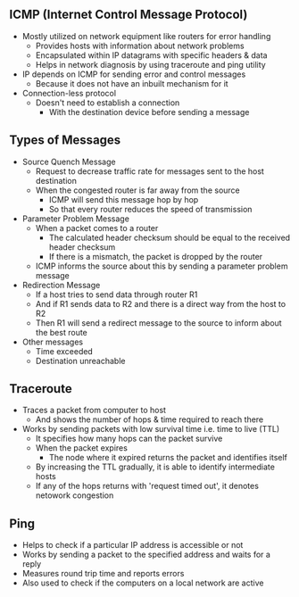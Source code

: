 ## ICMP (Internet Control Message Protocol)
- Mostly utilized on network equipment like routers for error handling
  - Provides hosts with information about network problems
  - Encapsulated within IP datagrams with specific headers & data
  - Helps in network diagnosis by using traceroute and ping utility
- IP depends on ICMP for sending error and control messages
  - Because it does not have an inbuilt mechanism for it
- Connection-less protocol
  - Doesn't need to establish a connection
    - With the destination device before sending a message

## Types of Messages
- Source Quench Message
  - Request to decrease traffic rate for messages sent to the host destination
  - When the congested router is far away from the source
    - ICMP will send this message hop by hop
    - So that every router reduces the speed of transmission
- Parameter Problem Message
  - When a packet comes to a router
    - The calculated header checksum should be equal to the received header checksum
    - If there is a mismatch, the packet is dropped by the router
  - ICMP informs the source about this by sending a parameter problem message
- Redirection Message
  - If a host tries to send data through router R1
  - And if R1 sends data to R2 and there is a direct way from the host to R2
  - Then R1 will send a redirect message to the source to inform about the best route
- Other messages
  - Time exceeded
  - Destination unreachable

## Traceroute
- Traces a packet from computer to host
  - And shows the number of hops & time required to reach there
- Works by sending packets with low survival time i.e. time to live (TTL)
  - It specifies how many hops can the packet survive
  - When the packet expires
    - The node where it expired returns the packet and identifies itself
  - By increasing the TTL gradually, it is able to identify intermediate hosts
  - If any of the hops returns with 'request timed out', it denotes netowork congestion

## Ping
- Helps to check if a particular IP address is accessible or not
- Works by sending a packet to the specified address and waits for a reply
- Measures round trip time and reports errors
- Also used to check if the computers on a local network are active
